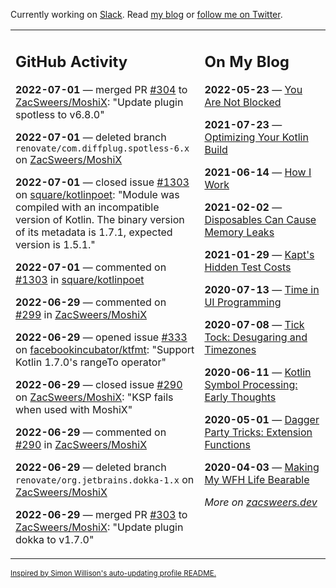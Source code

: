 Currently working on [Slack](https://slack.com/). Read [my blog](https://zacsweers.dev/) or [follow me on Twitter](https://twitter.com/ZacSweers).

<table><tr><td valign="top" width="60%">

## GitHub Activity
<!-- githubActivity starts -->
**2022-07-01** — merged PR [#304](https://github.com/ZacSweers/MoshiX/pull/304) to [ZacSweers/MoshiX](https://github.com/ZacSweers/MoshiX): "Update plugin spotless to v6.8.0"

**2022-07-01** — deleted branch `renovate/com.diffplug.spotless-6.x` on [ZacSweers/MoshiX](https://github.com/ZacSweers/MoshiX)

**2022-07-01** — closed issue [#1303](https://github.com/square/kotlinpoet/issues/1303) on [square/kotlinpoet](https://github.com/square/kotlinpoet): "Module was compiled with an incompatible version of Kotlin. The binary version of its metadata is 1.7.1, expected version is 1.5.1."

**2022-07-01** — commented on [#1303](https://github.com/square/kotlinpoet/issues/1303#issuecomment-1172396567) in [square/kotlinpoet](https://github.com/square/kotlinpoet)

**2022-06-29** — commented on [#299](https://github.com/ZacSweers/MoshiX/pull/299#issuecomment-1170452144) in [ZacSweers/MoshiX](https://github.com/ZacSweers/MoshiX)

**2022-06-29** — opened issue [#333](https://github.com/facebookincubator/ktfmt/issues/333) on [facebookincubator/ktfmt](https://github.com/facebookincubator/ktfmt): "Support Kotlin 1.7.0's rangeTo operator"

**2022-06-29** — closed issue [#290](https://github.com/ZacSweers/MoshiX/issues/290) on [ZacSweers/MoshiX](https://github.com/ZacSweers/MoshiX): "KSP fails when used with MoshiX"

**2022-06-29** — commented on [#290](https://github.com/ZacSweers/MoshiX/issues/290#issuecomment-1170295467) in [ZacSweers/MoshiX](https://github.com/ZacSweers/MoshiX)

**2022-06-29** — deleted branch `renovate/org.jetbrains.dokka-1.x` on [ZacSweers/MoshiX](https://github.com/ZacSweers/MoshiX)

**2022-06-29** — merged PR [#303](https://github.com/ZacSweers/MoshiX/pull/303) to [ZacSweers/MoshiX](https://github.com/ZacSweers/MoshiX): "Update plugin dokka to v1.7.0"
<!-- githubActivity ends -->
</td><td valign="top" width="40%">

## On My Blog
<!-- blog starts -->
**2022-05-23** — [You Are Not Blocked](https://www.zacsweers.dev/you-are-not-blocked/)

**2021-07-23** — [Optimizing Your Kotlin Build](https://www.zacsweers.dev/optimizing-your-kotlin-build/)

**2021-06-14** — [How I Work](https://www.zacsweers.dev/how-i-work/)

**2021-02-02** — [Disposables Can Cause Memory Leaks](https://www.zacsweers.dev/disposables-can-cause-memory-leaks/)

**2021-01-29** — [Kapt's Hidden Test Costs](https://www.zacsweers.dev/kapts-hidden-test-costs/)

**2020-07-13** — [Time in UI Programming](https://www.zacsweers.dev/time-in-ui/)

**2020-07-08** — [Tick Tock: Desugaring and Timezones](https://www.zacsweers.dev/ticktock-desugaring-timezones/)

**2020-06-11** — [Kotlin Symbol Processing: Early Thoughts](https://www.zacsweers.dev/kotlin-symbol-processor-early-thoughts/)

**2020-05-01** — [Dagger Party Tricks: Extension Functions](https://www.zacsweers.dev/dagger-party-tricks-extension-functions/)

**2020-04-03** — [Making My WFH Life Bearable](https://www.zacsweers.dev/making-wfh-life-bearable/)
<!-- blog ends -->
_More on [zacsweers.dev](https://zacsweers.dev/)_
</td></tr></table>

<sub><a href="https://simonwillison.net/2020/Jul/10/self-updating-profile-readme/">Inspired by Simon Willison's auto-updating profile README.</a></sub>